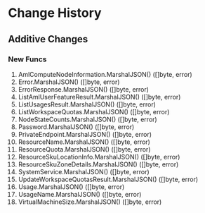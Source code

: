 # Change History

## Additive Changes

### New Funcs

1. AmlComputeNodeInformation.MarshalJSON() ([]byte, error)
1. Error.MarshalJSON() ([]byte, error)
1. ErrorResponse.MarshalJSON() ([]byte, error)
1. ListAmlUserFeatureResult.MarshalJSON() ([]byte, error)
1. ListUsagesResult.MarshalJSON() ([]byte, error)
1. ListWorkspaceQuotas.MarshalJSON() ([]byte, error)
1. NodeStateCounts.MarshalJSON() ([]byte, error)
1. Password.MarshalJSON() ([]byte, error)
1. PrivateEndpoint.MarshalJSON() ([]byte, error)
1. ResourceName.MarshalJSON() ([]byte, error)
1. ResourceQuota.MarshalJSON() ([]byte, error)
1. ResourceSkuLocationInfo.MarshalJSON() ([]byte, error)
1. ResourceSkuZoneDetails.MarshalJSON() ([]byte, error)
1. SystemService.MarshalJSON() ([]byte, error)
1. UpdateWorkspaceQuotasResult.MarshalJSON() ([]byte, error)
1. Usage.MarshalJSON() ([]byte, error)
1. UsageName.MarshalJSON() ([]byte, error)
1. VirtualMachineSize.MarshalJSON() ([]byte, error)
